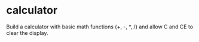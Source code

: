 # calculator
Build a calculator with basic math functions (+, -, *, /) and allow C and CE to clear the display.
